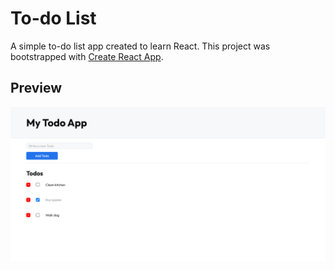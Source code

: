 # To-do List

A simple to-do list app created to learn React. This project was bootstrapped with [Create React App](https://github.com/facebook/create-react-app).

## Preview

![To-do App](images/todoapp.png)